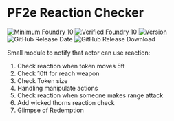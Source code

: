 # PF2e Reaction Checker
[![Minimum Foundry 10]][Foundry URL]
[![Verified Foundry 10]][Foundry URL]
[![Version]][Version URL]
![GitHub Release Date]
![GitHub Release Download]

Small module to notify that actor can use reaction:

1. Check reaction when token moves 5ft
2. Check 10ft for reach weapon
3. Check Token size
4. Handling manipulate actions
5. Check reaction when someone makes range attack
6. Add wicked thorns reaction check
7. Glimpse of Redemption

[Minimum Foundry 10]: https://img.shields.io/badge/Minimum%20Foundry-10.291-informational?style=flat-square
[Verified Foundry 10]: https://img.shields.io/badge/Minimum%20Foundry-10.291-informational?style=flat-square
[Foundry URL]: https://foundryvtt.com

[Version]: https://img.shields.io/badge/Version-0.1.13-yellow?style=flat-square
[Version URL]: https://github.com/reyzor1991/foundry-vtt-pf2e-reaction

[GitHub Release Date]: https://img.shields.io/github/release-date/reyzor1991/foundry-vtt-pf2e-reaction
[GitHub Release Download]: https://img.shields.io/github/downloads/reyzor1991/foundry-vtt-pf2e-reaction/total
